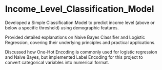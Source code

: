 # Income_Level_Classification_Model

Developed a Simple Classification Model to predict income level (above or below a specific threshold) using demographic features.

Provided detailed explanations on Naive Bayes Classifier and Logistic Regression, covering their underlying principles and practical applications.

Discussed how One-Hot Encoding is commonly used for logistic regression and Naive Bayes, but implemented Label Encoding for this project to convert categorical variables into numerical format.
